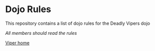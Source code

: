 Dojo Rules
==========

This repository contains a list of dojo rules for the Deadly Vipers dojo

_All members should read the rules_

[Viper home](https://github.com/deadlyvipers)
